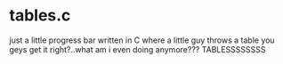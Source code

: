 # tables.c
just a little progress bar written in C where a little guy throws a table you geys get it right?..what am i even doing anymore???  TABLESSSSSSSS

